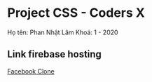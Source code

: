 # Project CSS - Coders X
Họ tên: Phan Nhật Lâm
Khoá: 1 - 2020

## Link firebase hosting
[Facebook Clone](https://facebookclone-pnl.firebaseapp.com/)

